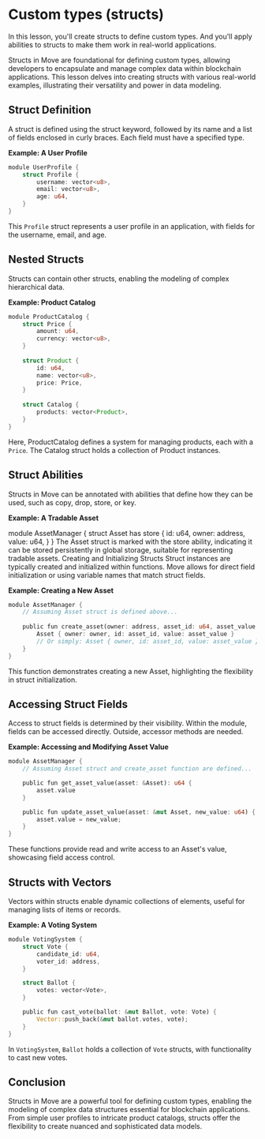 # Custom types (structs)

In this lesson, you'll create structs to define custom types. And you'll apply abilities to structs to make them work in real-world applications.

Structs in Move are foundational for defining custom types, allowing developers to encapsulate and manage complex data within blockchain applications. This lesson delves into creating structs with various real-world examples, illustrating their versatility and power in data modeling.

## Struct Definition

A struct is defined using the struct keyword, followed by its name and a list of fields enclosed in curly braces. Each field must have a specified type.

**Example: A User Profile**

```rust
module UserProfile {
    struct Profile {
        username: vector<u8>,
        email: vector<u8>,
        age: u64,
    }
}
```

This `Profile` struct represents a user profile in an application, with fields for the username, email, and age.

## Nested Structs

Structs can contain other structs, enabling the modeling of complex hierarchical data.

**Example: Product Catalog**

```rust
module ProductCatalog {
    struct Price {
        amount: u64,
        currency: vector<u8>,
    }
​
    struct Product {
        id: u64,
        name: vector<u8>,
        price: Price,
    }
​
    struct Catalog {
        products: vector<Product>,
    }
}
```

Here, ProductCatalog defines a system for managing products, each with a `Price`. The Catalog struct holds a collection of Product instances.

## Struct Abilities

Structs in Move can be annotated with abilities that define how they can be used, such as copy, drop, store, or key.

**Example: A Tradable Asset**

module AssetManager {
    struct Asset has store {
        id: u64,
        owner: address,
        value: u64,
    }
}
The Asset struct is marked with the store ability, indicating it can be stored persistently in global storage, suitable for representing tradable assets.
Creating and Initializing Structs
Struct instances are typically created and initialized within functions. Move allows for direct field initialization or using variable names that match struct fields.

**Example: Creating a New Asset**

```rust
module AssetManager {
    // Assuming Asset struct is defined above...
​
    public fun create_asset(owner: address, asset_id: u64, asset_value: u64): Asset {
        Asset { owner: owner, id: asset_id, value: asset_value }
        // Or simply: Asset { owner, id: asset_id, value: asset_value }
    }
}
```

This function demonstrates creating a new Asset, highlighting the flexibility in struct initialization.

## Accessing Struct Fields

Access to struct fields is determined by their visibility. Within the module, fields can be accessed directly. Outside, accessor methods are needed.

**Example: Accessing and Modifying Asset Value**

```rust
module AssetManager {
    // Assuming Asset struct and create_asset function are defined...

    public fun get_asset_value(asset: &Asset): u64 {
        asset.value
    }

    public fun update_asset_value(asset: &mut Asset, new_value: u64) {
        asset.value = new_value;
    }
}
```

These functions provide read and write access to an Asset's value, showcasing field access control.

## Structs with Vectors

Vectors within structs enable dynamic collections of elements, useful for managing lists of items or records.

**Example: A Voting System**

```rust
module VotingSystem {
    struct Vote {
        candidate_id: u64,
        voter_id: address,
    }

    struct Ballot {
        votes: vector<Vote>,
    }

    public fun cast_vote(ballot: &mut Ballot, vote: Vote) {
        Vector::push_back(&mut ballot.votes, vote);
    }
}
```

In `VotingSystem`, `Ballot` holds a collection of `Vote` structs, with functionality to cast new votes.

## Conclusion

Structs in Move are a powerful tool for defining custom types, enabling the modeling of complex data structures essential for blockchain applications. From simple user profiles to intricate product catalogs, structs offer the flexibility to create nuanced and sophisticated data models.